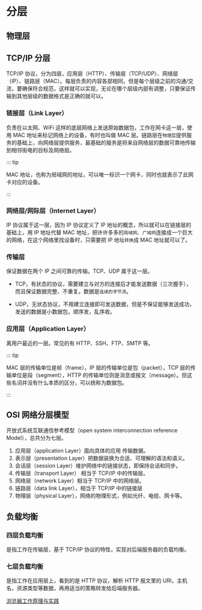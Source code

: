 # 分层

## 物理层

## TCP/IP 分层

TCP/IP 协议，分为四层，应用层（HTTP）、传输层（TCP/UDP）、网络层（IP）、链路层（MAC）。每层负责的内容各部相同，但是每个层级之前的沟通/交流，要确保符合规范，这样就可以实现，无论在哪个层级内部有调整，只要保证传输到其他层级的数据格式是正确的就可以。

### 链接层（Link Layer）

负责在以太网、WiFi 这样的底层网络上发送原始数据包，工作在网卡这一层，使用 MAC 地址来标记网络上的设备，有时也叫做 MAC 层。链路层在`物理层`提供服务的基础上，向网络层提供服务，最基础的服务是将来自网络层的数据可靠地传输到相邻街电的目标及网络层。

::: tip

MAC 地址，也称为局域网的地址，可以唯一标识一个网卡，同时也就表示了此网卡对应的设备。

:::

### 网络层/网际层（Internet Layer）

IP 协议属于这一层，因为 IP 协议定义了 IP 地址的概念，所以就可以在链接层的基础上，用 IP 地址代替 MAC 地址，把许许多多的`局域网`、`广域网`连接成一个巨大的网络，在这个网络里找设备时，只需要把 IP 地址`转换`成 MAC 地址就可以了。

### 传输层

保证数据在两个 IP 之间可靠的传输。TCP、UDP 属于这一层。

- TCP，有状态的协议，需要建立与对方的连接后才能发送数据（三次握手），而且保证数据完整、不重复。数据是`连续的字节流`。

- UDP，无状态协议，不用建立连接即可发送数据，但是不保证能够发送成功，发送的数据是小数据包，顺序发，乱序收。

### 应用层（Application Layer）

离用户最近的一层。常见的有 HTTP、SSH、FTP、SMTP 等。

::: tip

MAC 层的传输单位是帧（frame），IP 层的传输单位是包（packet），TCP 层的传输单位是段（segment），HTTP 的传输单位则是消息或报文（message）。但这些名词并没有什么本质的区分，可以统称为数据包。

:::

## OSI 网络分层模型

开放式系统互联通信参考模型（open system interconnection reference Model），总共分为七层。

1. 应用层（application Layer）面向具体的应用 传输数据。
2. 表示层（presentation Layer）把数据装换为合适、可理解的语法和语义。
3. 会话层（session Layer）维护网络中的链接状态，即保持会话和同步。
4. 传输层（transport Layer） 相当于 TCP/IP 中的传输层。
5. 网络层（network Layer）相当于 TCP/IP 中的网络层。
6. 链路层（data link Layer），相当于 TCP/IP 中的链接层
7. 物理层（physical Layer），网络的物理形式，例如光纤、电缆、网卡等。

## 负载均衡

### 四层负载均衡

是指工作在传输层，基于 TCP/IP 协议的特性，实现对后端服务器的负载均衡。

### 七层负载均衡

是指工作在应用层上，看到的是 HTTP 协议，解析 HTTP 报文里的 URI，主机名，资源类型等数据，再用适当的策略转发给后端服务器。

[浏览器工作原理与实践](https://blog.poetries.top/browser-working-principle/)
